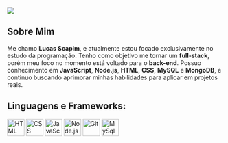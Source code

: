 <img align="center" src="https://readme-typing-svg.herokuapp.com?size=30&duration=4000&color=41ADFB&center=falso&vCenter=falso&width=650&height=90&lines=Olá!+👋+Eu+Sou+Lucas+Scapim;Seja+Bem+Vindo+Ao+Meu+Perfil!;">

## Sobre Mim

Me chamo **Lucas Scapim**, e atualmente estou focado exclusivamente no estudo da programação. Tenho como objetivo me tornar um **full-stack**, porém meu foco no momento está voltado para o **back-end**. Possuo conhecimento em **JavaScript**, **Node.js**, **HTML**, **CSS**, **MySQL** e **MongoDB**, e continuo buscando aprimorar minhas habilidades para aplicar em projetos reais.

## Linguagens e Frameworks:
<p align="left"> 
  <a href="https://icons8.com/icon/20909/html-5" target="_blank"><img title="HTML" height="40" src="https://img.icons8.com/color/48/000000/html-5--v1.png"/></a>
  <a href="https://icons8.com/icon/21278/css3" target="_blank"><img title="CSS" height="40" src="https://img.icons8.com/color/48/000000/css3.png"/></a>
  <a href="https://icons8.com/icon/tGvHBPJaKqEd/javascript" target="_blank"><img title="JavaScript" height="40" src="https://img.icons8.com/color/48/000000/javascript--v2.png" /></a>
  <a href="https://img.icons8.com/color/344/nodejs.png" target="_blank"><img title="Node.js" width="40" src="https://img.icons8.com/color/344/nodejs.png" width="48px" /></a> 
  <a href="https://icons8.com/icon/20906/git" target="_blank"><img title="Git" height="40" src="https://img.icons8.com/color/48/000000/git.png"/></a>
  <a href="https://img.icons8.com/color/344/mysql-logo.png" target="_blank"><img title="MySql" width="40" src="https://img.icons8.com/?size=100&id=UFXRpPFebwa2&format=png&color=000000" width="48px"/></a>
</p>
<!--
## Estatísticas:
<img height="180em" src="https://github-readme-stats.vercel.app/api?username=lucasscapim&show_icons=true&theme=dark" />
**lucasscapim/lucasscapim** is a ✨ _special_ ✨ repository because its `README.md` (this file) appears on your GitHub profile.

Here are some ideas to get you started:

- 🔭 I’m currently working on ...
- 🌱 I’m currently learning ...
- 👯 I’m looking to collaborate on ...
- 🤔 I’m looking for help with ...
- 💬 Ask me about ...
- 📫 How to reach me: ...
- 😄 Pronouns: ...
- ⚡ Fun fact: ...
-->
